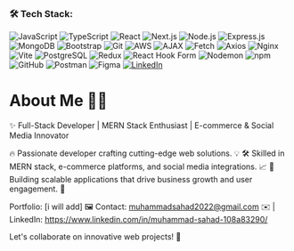 ### :hammer_and_wrench: Tech Stack:
![JavaScript](https://img.shields.io/badge/javascript-%23323330.svg?style=for-the-badge&logo=javascript&logoColor=%23F7DF1E) 
![TypeScript](https://img.shields.io/badge/typescript-%23007ACC.svg?style=for-the-badge&logo=typescript&logoColor=white) 
![React](https://img.shields.io/badge/react-%2320232a.svg?style=for-the-badge&logo=react&logoColor=%2361DAFB) 
![Next.js](https://img.shields.io/badge/next.js-%23000000.svg?style=for-the-badge&logo=next.js&logoColor=white) 
![Node.js](https://img.shields.io/badge/node.js-6DA55F?style=for-the-badge&logo=node.js&logoColor=white) 
![Express.js](https://img.shields.io/badge/express.js-%23404d59.svg?style=for-the-badge&logo=express&logoColor=%2361DAFB) 
![MongoDB](https://img.shields.io/badge/MongoDB-%234ea94b.svg?style=for-the-badge&logo=mongodb&logoColor=white) 
![Bootstrap](https://img.shields.io/badge/bootstrap-%23563D7C.svg?style=for-the-badge&logo=bootstrap&logoColor=white) 
![Git](https://img.shields.io/badge/git-%23F05033.svg?style=for-the-badge&logo=git&logoColor=white) 
![AWS](https://img.shields.io/badge/AWS-%23FF9900.svg?style=for-the-badge&logo=aws&logoColor=white) 
![AJAX](https://img.shields.io/badge/ajax-%23E4DDF2.svg?style=for-the-badge&logo=ajax&logoColor=black) 
![Fetch](https://img.shields.io/badge/fetch-%23E4DDF2.svg?style=for-the-badge&logo=fetch&logoColor=black) 
![Axios](https://img.shields.io/badge/axios-%201375F2.svg?style=for-the-badge&logo=axios&logoColor=white) 
![Nginx](https://img.shields.io/badge/nginx-%23009639.svg?style=for-the-badge&logo=nginx&logoColor=white) 
![Vite](https://img.shields.io/badge/vite-%23847fa1.svg?style=for-the-badge&logo=vite&logoColor=white) 
![PostgreSQL](https://img.shields.io/badge/postgresql-%23316184.svg?style=for-the-badge&logo=postgresql&logoColor=white) 
![Redux](https://img.shields.io/badge/redux-%23593d88.svg?style=for-the-badge&logo=redux&logoColor=white) 
![React Hook Form](https://img.shields.io/badge/react%20hook%20form-%23FF69B4.svg?style=for-the-badge&logo=reacthookform&logoColor=white) 
![Nodemon](https://img.shields.io/badge/nodemon-%233f333f.svg?style=for-the-badge&logo=nodemon&logoColor=orange) 
![npm](https://img.shields.io/badge/npm-%23000000.svg?style=for-the-badge&logo=npmpackage&logoColor=white) 
![GitHub](https://img.shields.io/badge/github-%23121011.svg?style=for-the-badge&logo=github&logoColor=white) 
![Postman](https://img.shields.io/badge/postman-f469b1.svg?style=for-the-badge&logo=postman&logoColor=success) 
![Figma](https://img.shields.io/badge/figma-%23F24E1E.svg?style=for-the-badge&logo=figma&logoColor=white) 
[![LinkedIn](https://img.shields.io/badge/linkedin-%230077B5.svg?style=for-the-badge&logo=linkedin&logoColor=white)](https://www.linkedin.com/in/muhammad-sahad-108a83290/) 

# About Me :man_technologist:

✨ Full-Stack Developer | MERN Stack Enthusiast | E-commerce & Social Media Innovator

🔥 Passionate developer crafting cutting-edge web solutions. 💡
🛠️ Skilled in MERN stack, e-commerce platforms, and social media integrations. 📈
🌟 Building scalable applications that drive business growth and user engagement. 🔗

Portfolio: [i will add] 🖼️
Contact: muhammadsahad2022@gmail.com ✉️ | LinkedIn: https://www.linkedin.com/in/muhammad-sahad-108a83290/ 

Let's collaborate on innovative web projects! 💬
